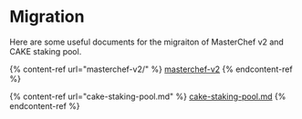 # Migration

Here are some useful documents for the migraiton of MasterChef v2 and CAKE staking pool.

{% content-ref url="masterchef-v2/" %}
[masterchef-v2](masterchef-v2/)
{% endcontent-ref %}

{% content-ref url="cake-staking-pool.md" %}
[cake-staking-pool.md](cake-staking-pool.md)
{% endcontent-ref %}
